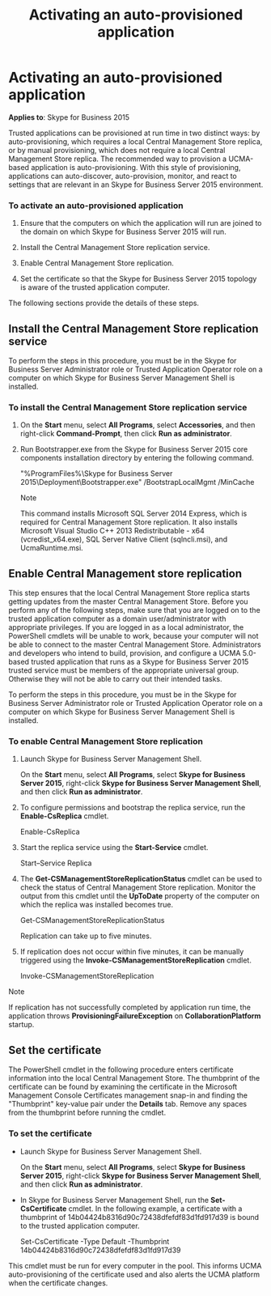 ﻿---
title: Activating an auto-provisioned application
TOCTitle: Activating an auto-provisioned application
ms:assetid: 0f3a7547-8118-4b14-b88b-c8f4b5e5f99d
ms:mtpsurl: https://msdn.microsoft.com/en-us/library/Dn466123(v=office.16)
ms:contentKeyID: 65240051
ms.date: 07/27/2015
mtps_version: v=office.16
---

# Activating an auto-provisioned application


**Applies to**: Skype for Business 2015


Trusted applications can be provisioned at run time in two distinct ways: by auto-provisioning, which requires a local Central Management Store replica, or by manual provisioning, which does not require a local Central Management Store replica. The recommended way to provision a UCMA-based application is auto-provisioning. With this style of provisioning, applications can auto-discover, auto-provision, monitor, and react to settings that are relevant in an Skype for Business Server 2015 environment.

### To activate an auto-provisioned application

1.  Ensure that the computers on which the application will run are joined to the domain on which Skype for Business Server 2015 will run.

2.  Install the Central Management Store replication service.

3.  Enable Central Management Store replication.

4.  Set the certificate so that the Skype for Business Server 2015 topology is aware of the trusted application computer.

The following sections provide the details of these steps.

## Install the Central Management Store replication service

To perform the steps in this procedure, you must be in the Skype for Business Server Administrator role or Trusted Application Operator role on a computer on which Skype for Business Server Management Shell is installed.

### To install the Central Management Store replication service

1.  On the **Start** menu, select **All Programs**, select **Accessories**, and then right-click **Command-Prompt**, then click **Run as administrator**.

2.  Run Bootstrapper.exe from the Skype for Business Server 2015 core components installation directory by entering the following command.
    
    "%ProgramFiles%\\Skype for Business Server 2015\\Deployment\\Bootstrapper.exe" /BootstrapLocalMgmt /MinCache
    

    > [!NOTE]
    > <P>This command installs Microsoft SQL Server 2014 Express, which is required for Central Management Store replication. It also installs Microsoft Visual Studio C++ 2013 Redistributable - x64 (vcredist_x64.exe), SQL Server Native Client (sqlncli.msi), and UcmaRuntime.msi.</P>



## Enable Central Management store replication

This step ensures that the local Central Management Store replica starts getting updates from the master Central Management Store. Before you perform any of the following steps, make sure that you are logged on to the trusted application computer as a domain user/administrator with appropriate privileges. If you are logged in as a local administrator, the PowerShell cmdlets will be unable to work, because your computer will not be able to connect to the master Central Management Store. Administrators and developers who intend to build, provision, and configure a UCMA 5.0-based trusted application that runs as a Skype for Business Server 2015 trusted service must be members of the appropriate universal group. Otherwise they will not be able to carry out their intended tasks.

To perform the steps in this procedure, you must be in the Skype for Business Server Administrator role or Trusted Application Operator role on a computer on which Skype for Business Server Management Shell is installed.

### To enable Central Management Store replication

1.  Launch Skype for Business Server Management Shell.
    
    On the **Start** menu, select **All Programs**, select **Skype for Business Server 2015**, right-click **Skype for Business Server Management Shell**, and then click **Run as administrator**.

2.  To configure permissions and bootstrap the replica service, run the **Enable-CsReplica** cmdlet.
    
    Enable-CsReplica

3.  Start the replica service using the **Start-Service** cmdlet.
    
    Start–Service Replica

4.  The **Get-CSManagementStoreReplicationStatus** cmdlet can be used to check the status of Central Management Store replication. Monitor the output from this cmdlet until the **UpToDate** property of the computer on which the replica was installed becomes true.
    
    Get-CSManagementStoreReplicationStatus
    
    Replication can take up to five minutes.

5.  If replication does not occur within five minutes, it can be manually triggered using the **Invoke-CSManagementStoreReplication** cmdlet.
    
    Invoke-CSManagementStoreReplication


> [!NOTE]
> <P>If replication has not successfully completed by application run time, the application throws <STRONG>ProvisioningFailureException</STRONG> on <STRONG>CollaborationPlatform</STRONG> startup.</P>



## Set the certificate

The PowerShell cmdlet in the following procedure enters certificate information into the local Central Management Store. The thumbprint of the certificate can be found by examining the certificate in the Microsoft Management Console Certificates management snap-in and finding the "Thumbprint" key-value pair under the **Details** tab. Remove any spaces from the thumbprint before running the cmdlet.

### To set the certificate

  - Launch Skype for Business Server Management Shell.
    
    On the **Start** menu, select **All Programs**, select **Skype for Business Server 2015**, right-click **Skype for Business Server Management Shell**, and then click **Run as administrator**.

  - In Skype for Business Server Management Shell, run the **Set-CsCertificate** cmdlet. In the following example, a certificate with a thumbprint of 14b04424b8316d90c72438dfefdf83d1fd917d39 is bound to the trusted application computer.
    
    Set-CsCertificate -Type Default -Thumbprint 14b04424b8316d90c72438dfefdf83d1fd917d39

This cmdlet must be run for every computer in the pool. This informs UCMA auto-provisioning of the certificate used and also alerts the UCMA platform when the certificate changes.

